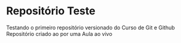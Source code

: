 # Repositório Teste
 Testando o primeiro repositório versionado do Curso de Git e Github
 Repositório criado ao por uma Aula ao vivo
